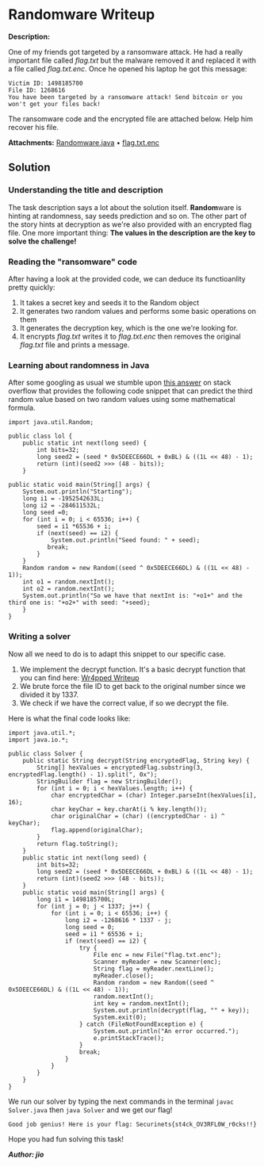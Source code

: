 # Randomware Writeup

**Description:**

One of my friends got targeted by a ransomware attack. He had a really important file called *flag.txt* but the malware removed it and replaced it with a file called *flag.txt.enc*. Once he opened his laptop he got this message:

    Victim ID: 1498185700
    File ID: 1268616
    You have been targeted by a ransomware attack! Send bitcoin or you won't get your files back!

The ransomware code and the encrypted file are attached below. Help him recover his file.

**Attachments:**
[Randomware.java](../Files/Randomware.java) • [flag.txt.enc](../Files/flag.txt.enc)

## Solution

### Understanding the title and description

The task description says a lot about the solution itself. **Random**ware is hinting at randomness, say seeds prediction and so on. The other part of the story hints at decryption as we're also provided with an encrypted flag file. One more important thing: **The values in the description are the key to solve the challenge!**

### Reading the "ransomware" code

After having a look at the provided code, we can deduce its functioanlity pretty quickly:

1. It takes a secret key and seeds it to the Random object
2. It generates two random values and performs some basic operations on them
3. It generates the decryption key, which is the one we're looking for.
4. It encrypts *flag.txt* writes it to *flag.txt.enc* then removes the original *flag.txt* file and prints a message.

### Learning about randomness in Java

After some googling as usual we stumble upon [this answer](https://crypto.stackexchange.com/questions/51686/how-to-determine-the-next-number-from-javas-random-method) on stack overflow that provides the following code snippet that can predict the third random value based on two random values using some mathematical formula.

    import java.util.Random;

    public class lol {
        public static int next(long seed) {
            int bits=32;
            long seed2 = (seed * 0x5DEECE66DL + 0xBL) & ((1L << 48) - 1);
            return (int)(seed2 >>> (48 - bits));
        }

    public static void main(String[] args) {
        System.out.println("Starting");
        long i1 = -1952542633L;
        long i2 = -284611532L;
        long seed =0;
        for (int i = 0; i < 65536; i++) {
            seed = i1 *65536 + i;
            if (next(seed) == i2) {
                System.out.println("Seed found: " + seed);
               break;
            }
        }
        Random random = new Random((seed ^ 0x5DEECE66DL) & ((1L << 48) - 1));
        int o1 = random.nextInt();
        int o2 = random.nextInt();
        System.out.println("So we have that nextInt is: "+o1+" and the third one is: "+o2+" with seed: "+seed);
        }
    }

### Writing a solver

Now all we need to do is to adapt this snippet to our specific case.

1. We implement the decrypt function. It's a basic decrypt function that you can find here: [Wr4pped Writeup](Wr4pped.md)
2. We brute force the file ID to get back to the original number since we divided it by 1337.
3. We check if we have the correct value, if so we decrypt the file.

Here is what the final code looks like:

    import java.util.*;
    import java.io.*;

    public class Solver {
        public static String decrypt(String encryptedFlag, String key) {
            String[] hexValues = encryptedFlag.substring(3, encryptedFlag.length() - 1).split(", 0x");
            StringBuilder flag = new StringBuilder();
            for (int i = 0; i < hexValues.length; i++) {
                char encryptedChar = (char) Integer.parseInt(hexValues[i], 16);
                char keyChar = key.charAt(i % key.length());
                char originalChar = (char) ((encryptedChar - i) ^ keyChar);
                flag.append(originalChar);
            }
            return flag.toString();
        }
        public static int next(long seed) {
            int bits=32;
            long seed2 = (seed * 0x5DEECE66DL + 0xBL) & ((1L << 48) - 1);
            return (int)(seed2 >>> (48 - bits));
        }
        public static void main(String[] args) {
            long i1 = 1498185700L;
            for (int j = 0; j < 1337; j++) {
                for (int i = 0; i < 65536; i++) {
                    long i2 = -1268616 * 1337 - j;
                    long seed = 0;
                    seed = i1 * 65536 + i;
                    if (next(seed) == i2) {
                        try {
                            File enc = new File("flag.txt.enc");
                            Scanner myReader = new Scanner(enc);
                            String flag = myReader.nextLine();
                            myReader.close();
                            Random random = new Random((seed ^ 0x5DEECE66DL) & ((1L << 48) - 1));
                            random.nextInt();
                            int key = random.nextInt();
                            System.out.println(decrypt(flag, "" + key));
                            System.exit(0);
                        } catch (FileNotFoundException e) {
                            System.out.println("An error occurred.");
                            e.printStackTrace();
                        }
                        break;
                    }
                }
            }
        }
    }

We run our solver by typing the next commands in the terminal `javac Solver.java` then `java Solver` and we get our flag!

    Good job genius! Here is your flag: Securinets{st4ck_OV3RFL0W_r0cks!!}

Hope you had fun solving this task!

***Author: jio***
